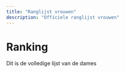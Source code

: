 ```yaml
---
title: "Ranglijst vrouwen"
description: "Officiele ranglijst vrouwen"
---
```


# Ranking

Dit is de volledige lijst van de dames